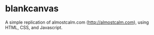 # blankcanvas
A simple replication of almostcalm.com (http://almostcalm.com), using HTML, CSS, and Javascript. 
